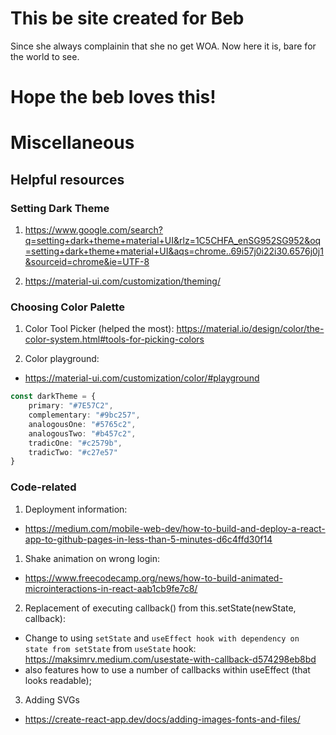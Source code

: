 # This be site created for Beb

Since she always complainin that she no get WOA. Now here it is, bare for the world to see.

# Hope the beb loves this!


  

# Miscellaneous

## Helpful resources  
### Setting Dark Theme
1. https://www.google.com/search?q=setting+dark+theme+material+UI&rlz=1C5CHFA_enSG952SG952&oq=setting+dark+theme+material+UI&aqs=chrome..69i57j0i22i30.6576j0j1&sourceid=chrome&ie=UTF-8

2. https://material-ui.com/customization/theming/
  

### Choosing Color Palette
1. Color Tool Picker (helped the most):
https://material.io/design/color/the-color-system.html#tools-for-picking-colors

2. Color playground:
- https://material-ui.com/customization/color/#playground

```TypeScript
const darkTheme = {
    primary: "#7E57C2",
    complementary: "#9bc257",
    analogousOne: "#5765c2",
    analogousTwo: "#b457c2",
    tradicOne: "#c2579b",
    tradicTwo: "#c27e57"
}
```

### Code-related
1. Deployment information: 
- https://medium.com/mobile-web-dev/how-to-build-and-deploy-a-react-app-to-github-pages-in-less-than-5-minutes-d6c4ffd30f14  


1. Shake animation on wrong login:
- https://www.freecodecamp.org/news/how-to-build-animated-microinteractions-in-react-aab1cb9fe7c8/  

2. Replacement of executing callback() from this.setState(newState, callback):
- Change to using `setState` and `useEffect hook with dependency on state from setState` from `useState` hook: https://maksimrv.medium.com/usestate-with-callback-d574298eb8bd
- also features how to use a number of callbacks within useEffect (that looks readable);


3. Adding SVGs
- https://create-react-app.dev/docs/adding-images-fonts-and-files/
